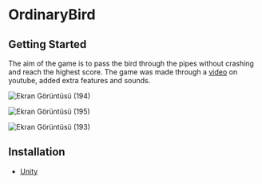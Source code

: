 # OrdinaryBird
## Getting Started

The aim of the game is to pass the bird through the pipes without crashing and reach the highest score. The game was made through a [video](https://www.youtube.com/watch?v=uRWmEjxY334) on youtube, added extra features and sounds.

![Ekran Görüntüsü (194)](https://user-images.githubusercontent.com/109156947/196047457-2ed6e7e3-1d4c-4019-85c9-09e8bc8566d6.png)

![Ekran Görüntüsü (195)](https://user-images.githubusercontent.com/109156947/196047459-3deb1ae6-6396-482a-b1e3-1874a446e2cd.png)

![Ekran Görüntüsü (193)](https://user-images.githubusercontent.com/109156947/196047456-6ada94c6-35b8-4234-a9dc-79a205a36c75.png)

## Installation
- [Unity](https://unity.com/download)
